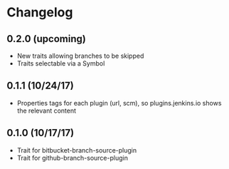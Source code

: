 # Changelog

## 0.2.0 (upcoming)

 * New traits allowing branches to be skipped
 * Traits selectable via a Symbol

## 0.1.1 (10/24/17)

* Properties tags for each plugin (url, scm), so plugins.jenkins.io shows the relevant content

## 0.1.0 (10/17/17)

* Trait for bitbucket-branch-source-plugin
* Trait for github-branch-source-plugin